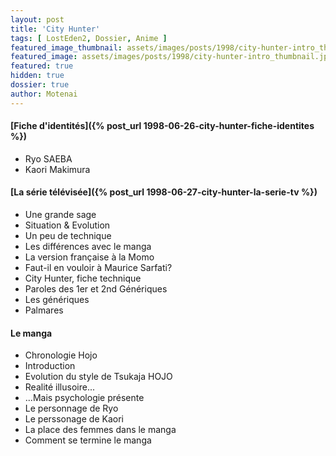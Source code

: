 ```yaml
---
layout: post
title: 'City Hunter'
tags: [ LostEden2, Dossier, Anime ]
featured_image_thumbnail: assets/images/posts/1998/city-hunter-intro_thumbnail.jpg
featured_image: assets/images/posts/1998/city-hunter-intro_thumbnail.jpg
featured: true
hidden: true
dossier: true
author: Motenai
---
```


<!--more-->

#### [Fiche d'identités]({% post_url 1998-06-26-city-hunter-fiche-identites %})

- Ryo SAEBA
- Kaori Makimura

#### [La série télévisée]({% post_url 1998-06-27-city-hunter-la-serie-tv %})

- Une grande sage
- Situation & Evolution
- Un peu de technique
- Les différences avec le manga
- La version française à la Momo
- Faut-il en vouloir à Maurice Sarfati?
- City Hunter, fiche technique
- Paroles des 1er et 2nd Génériques
- Les génériques
- Palmares

#### Le manga

- Chronologie Hojo
- Introduction
- Evolution du style de Tsukaja HOJO
- Realité illusoire...
- ...Mais psychologie présente
- Le personnage de Ryo
- Le perssonage de Kaori
- La place des femmes dans le manga
- Comment se termine le manga
